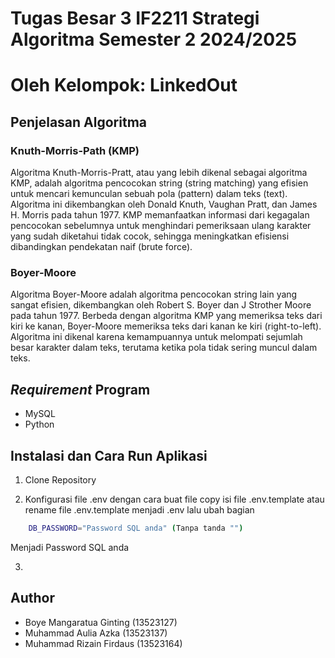 # Tugas Besar 3 IF2211 Strategi Algoritma Semester 2 2024/2025

# Oleh Kelompok: LinkedOut

## Penjelasan Algoritma

### Knuth-Morris-Path (KMP)
Algoritma Knuth-Morris-Pratt, atau yang lebih dikenal sebagai algoritma KMP, adalah algoritma pencocokan string (string matching) yang efisien untuk mencari kemunculan sebuah pola (pattern) dalam teks (text). Algoritma ini dikembangkan oleh Donald Knuth, Vaughan Pratt, dan James H. Morris pada tahun 1977. KMP memanfaatkan informasi dari kegagalan pencocokan sebelumnya untuk menghindari pemeriksaan ulang karakter yang sudah diketahui tidak cocok, sehingga meningkatkan efisiensi dibandingkan pendekatan naif (brute force).

### Boyer-Moore
Algoritma Boyer-Moore adalah algoritma pencocokan string lain yang sangat efisien, dikembangkan oleh Robert S. Boyer dan J Strother Moore pada tahun 1977. Berbeda dengan algoritma KMP yang memeriksa teks dari kiri ke kanan, Boyer-Moore memeriksa teks dari kanan ke kiri (right-to-left). Algoritma ini dikenal karena kemampuannya untuk melompati sejumlah besar karakter dalam teks, terutama ketika pola tidak sering muncul dalam teks.

## _Requirement_ Program
- MySQL
- Python

## Instalasi dan Cara Run Aplikasi

1. Clone Repository

2. Konfigurasi file .env dengan cara buat file copy isi file .env.template atau rename file .env.template menjadi .env lalu ubah bagian
```bash
    DB_PASSWORD="Password SQL anda" (Tanpa tanda "")
``` 
Menjadi Password SQL anda

3. 



## Author
- Boye Mangaratua Ginting (13523127)
- Muhammad Aulia Azka (13523137)
- Muhammad Rizain Firdaus (13523164)
